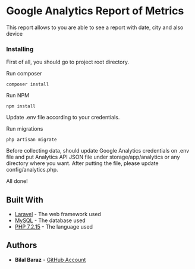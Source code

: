 # Google Analytics Report of Metrics

This report allows to you are able to see a report with date, city and also device

### Installing

First of all, you should go to project root directory.

Run composer
```
composer install
```

Run NPM

```
npm install
```

Update .env file according to your credentials.

Run migrations
```
php artisan migrate
```

Before collecting data, should update Google Analytics credentials on .env file and put Analytics API JSON file under storage/app/analytics or any directory where you want. After putting the file, please update config/analytics.php.

All done!

## Built With

* [Laravel](https://laravel.com/) - The web framework used
* [MySQL](https://www.mysql.com/) - The database used
* [PHP 7.2.15](https://www.php.net/) - The language used

## Authors

* **Bilal Baraz** - [GitHub Account](https://github.com/bilalbaraz)
